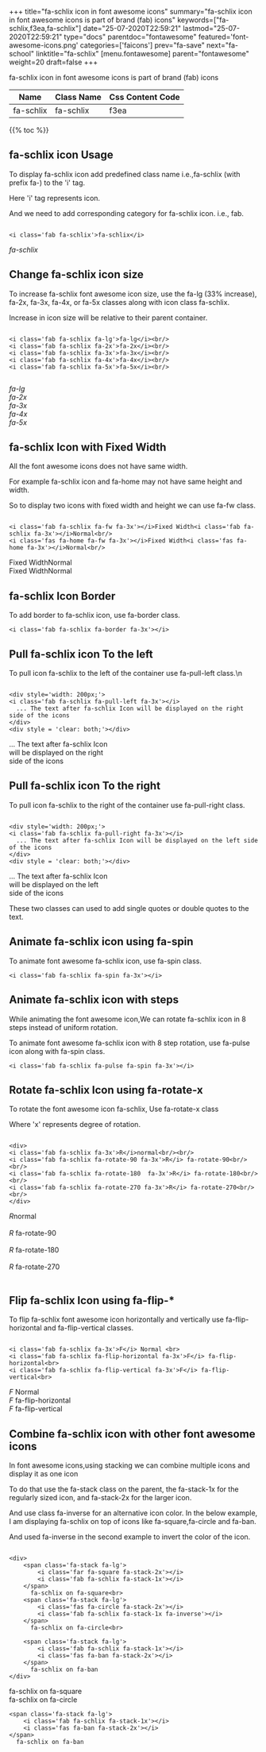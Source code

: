 +++
title="fa-schlix icon in font awesome icons"
summary="fa-schlix icon in font awesome icons is part of brand (fab) icons"
keywords=["fa-schlix,f3ea,fa-schlix"]
date="25-07-2020T22:59:21"
lastmod="25-07-2020T22:59:21"
type="docs"
parentdoc="fontawesome"
featured='font-awesome-icons.png'
categories=['faicons']
prev="fa-save"
next="fa-school"
linktitle="fa-schlix"
[menu.fontawesome]
parent="fontawesome"
weight=20
draft=false
+++


fa-schlix icon in font awesome icons is part of brand (fab) icons

<div class='table-responsive'><table class='table'><thead><tr><th>Name</th><th>Class Name</th><th>Css Content Code</th></tr></thead><tbody><tr><td>fa-schlix</td><td>fa-schlix</td><td>f3ea</td></tr></tbody></table></div>


{{% toc %}}


## fa-schlix icon Usage

To display fa-schlix icon add predefined class name i.e.,fa-schlix (with prefix fa-) to the 'i' tag.

Here 'i' tag represents icon.

And we need to add corresponding category for fa-schlix icon. i.e., fab.


```

<i class='fab fa-schlix'>fa-schlix</i>
```

<i class='fab fa-schlix'>fa-schlix</i>




## Change fa-schlix icon size
To increase fa-schlix font awesome icon size, use the fa-lg (33% increase), fa-2x, fa-3x, fa-4x, or fa-5x classes along with icon class fa-schlix.

Increase in icon size will be relative to their parent container. 

```

<i class='fab fa-schlix fa-lg'>fa-lg</i><br/>
<i class='fab fa-schlix fa-2x'>fa-2x</i><br/>
<i class='fab fa-schlix fa-3x'>fa-3x</i><br/>
<i class='fab fa-schlix fa-4x'>fa-4x</i><br/>
<i class='fab fa-schlix fa-5x'>fa-5x</i><br/>
            
```

<i class='fab fa-schlix fa-lg'>fa-lg</i><br/>
<i class='fab fa-schlix fa-2x'>fa-2x</i><br/>
<i class='fab fa-schlix fa-3x'>fa-3x</i><br/>
<i class='fab fa-schlix fa-4x'>fa-4x</i><br/>
<i class='fab fa-schlix fa-5x'>fa-5x</i><br/>
            



## fa-schlix Icon with Fixed Width 

All the font awesome icons does not have same width.

For example fa-schlix icon and fa-home may not have same height and width.

So to display two icons with fixed width and height we can use fa-fw class.


```

<i class='fab fa-schlix fa-fw fa-3x'></i>Fixed Width<i class='fab fa-schlix fa-3x'></i>Normal<br/>
<i class='fas fa-home fa-fw fa-3x'></i>Fixed Width<i class='fas fa-home fa-3x'></i>Normal<br/>
```

<i class='fab fa-schlix fa-fw fa-3x'></i>Fixed Width<i class='fab fa-schlix fa-3x'></i>Normal<br/>
<i class='fas fa-home fa-fw fa-3x'></i>Fixed Width<i class='fas fa-home fa-3x'></i>Normal<br/>



## fa-schlix Icon Border 

To add border to fa-schlix icon, use fa-border class.


```
<i class='fab fa-schlix fa-border fa-3x'></i>

```
<i class='fab fa-schlix fa-border fa-3x'></i>





## Pull fa-schlix icon To the left

To pull icon fa-schlix to the left of the container use fa-pull-left class.\n

```

<div style='width: 200px;'>
<i class='fab fa-schlix fa-pull-left fa-3x'></i>
  ... The text after fa-schlix Icon will be displayed on the right side of the icons
</div>
<div style = 'clear: both;'></div>
```

<div style='width: 200px;'>
<i class='fab fa-schlix fa-pull-left fa-3x'></i>
  ... The text after fa-schlix Icon will be displayed on the right side of the icons
</div>
<div style = 'clear: both;'></div>




## Pull fa-schlix icon To the right
To pull icon fa-schlix to the right of the container use fa-pull-right class.

```

<div style='width: 200px;'>
<i class='fab fa-schlix fa-pull-right fa-3x'></i>
  ... The text after fa-schlix Icon will be displayed on the left side of the icons
</div>
<div style = 'clear: both;'></div>
```

<div style='width: 200px;'>
<i class='fab fa-schlix fa-pull-right fa-3x'></i>
  ... The text after fa-schlix Icon will be displayed on the left side of the icons
</div>
<div style = 'clear: both;'></div>

These two classes can used to add single quotes or double quotes to the text.


## Animate fa-schlix icon using fa-spin
To animate font awesome fa-schlix icon, use fa-spin class.

```
<i class='fab fa-schlix fa-spin fa-3x'></i>
```
<i class='fab fa-schlix fa-spin fa-3x'></i>




## Animate fa-schlix icon with steps
While animating the font awesome icon,We can rotate fa-schlix icon in 8 steps instead of uniform rotation.

To animate font awesome fa-schlix icon with 8 step rotation, use fa-pulse icon along with fa-spin class.


```
<i class='fab fa-schlix fa-pulse fa-spin fa-3x'></i>

```
<i class='fab fa-schlix fa-pulse fa-spin fa-3x'></i>





## Rotate fa-schlix Icon using fa-rotate-x
To rotate the font awesome icon fa-schlix, Use fa-rotate-x class

Where 'x' represents degree of rotation.


```

<div>
<i class='fab fa-schlix fa-3x'>R</i>normal<br/><br/>
<i class='fab fa-schlix fa-rotate-90 fa-3x'>R</i> fa-rotate-90<br/><br/> 
<i class='fab fa-schlix fa-rotate-180  fa-3x'>R</i> fa-rotate-180<br/><br/> 
<i class='fab fa-schlix fa-rotate-270 fa-3x'>R</i> fa-rotate-270<br/><br/>
</div>
```

<div>
<i class='fab fa-schlix fa-3x'>R</i>normal<br/><br/>
<i class='fab fa-schlix fa-rotate-90 fa-3x'>R</i> fa-rotate-90<br/><br/> 
<i class='fab fa-schlix fa-rotate-180  fa-3x'>R</i> fa-rotate-180<br/><br/> 
<i class='fab fa-schlix fa-rotate-270 fa-3x'>R</i> fa-rotate-270<br/><br/>
</div>




## Flip fa-schlix Icon using fa-flip-*
To flip fa-schlix font awesome icon horizontally and vertically use fa-flip-horizontal and fa-flip-vertical classes. 

```

<i class='fab fa-schlix fa-3x'>F</i> Normal <br>
<i class='fab fa-schlix fa-flip-horizontal fa-3x'>F</i> fa-flip-horizontal<br>
<i class='fab fa-schlix fa-flip-vertical fa-3x'>F</i> fa-flip-vertical<br>
```

<i class='fab fa-schlix fa-3x'>F</i> Normal <br>
<i class='fab fa-schlix fa-flip-horizontal fa-3x'>F</i> fa-flip-horizontal<br>
<i class='fab fa-schlix fa-flip-vertical fa-3x'>F</i> fa-flip-vertical<br>




## Combine fa-schlix icon with other font awesome icons
In font awesome icons,using stacking we can combine multiple icons and display it as one icon 

To do that use the fa-stack class on the parent, the fa-stack-1x for the regularly sized icon, and fa-stack-2x for the larger icon.

And use class fa-inverse for an alternative icon color. 
In the below example, I am displaying fa-schlix on top of icons like fa-square,fa-circle and fa-ban.

And used fa-inverse in the second example to invert the color of the icon.

```

<div>
    <span class='fa-stack fa-lg'>
        <i class='far fa-square fa-stack-2x'></i>
        <i class='fab fa-schlix fa-stack-1x'></i>
    </span>
      fa-schlix on fa-square<br>
    <span class='fa-stack fa-lg'>
        <i class='fas fa-circle fa-stack-2x'></i>
        <i class='fab fa-schlix fa-stack-1x fa-inverse'></i>
    </span>
      fa-schlix on fa-circle<br>

    <span class='fa-stack fa-lg'>
        <i class='fab fa-schlix fa-stack-1x'></i>
        <i class='fas fa-ban fa-stack-2x'></i>
    </span>
      fa-schlix on fa-ban
</div>
```

<div>
    <span class='fa-stack fa-lg'>
        <i class='far fa-square fa-stack-2x'></i>
        <i class='fab fa-schlix fa-stack-1x'></i>
    </span>
      fa-schlix on fa-square<br>
    <span class='fa-stack fa-lg'>
        <i class='fas fa-circle fa-stack-2x'></i>
        <i class='fab fa-schlix fa-stack-1x fa-inverse'></i>
    </span>
      fa-schlix on fa-circle<br>

    <span class='fa-stack fa-lg'>
        <i class='fab fa-schlix fa-stack-1x'></i>
        <i class='fas fa-ban fa-stack-2x'></i>
    </span>
      fa-schlix on fa-ban
</div>






